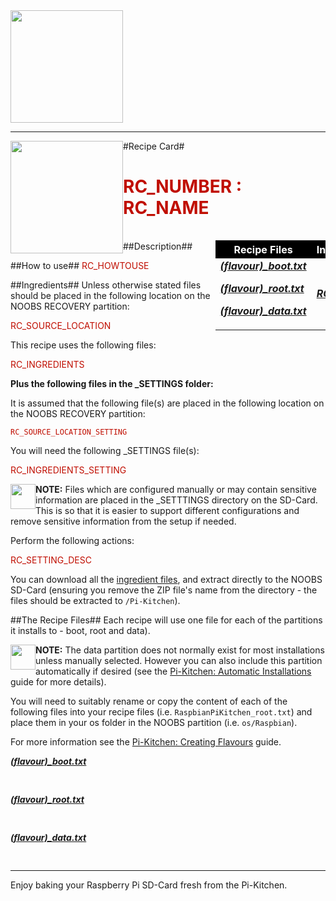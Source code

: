 <!-- How to use comments in these files -->
<!-- ---------------------------------- -->
<!--Comments have been put in this file so that they can be customised for a range of workshops and uses.

[How to customise the Markdown documents](CustomMarkdown.md)-->

<!---#include "RECIPE_CARD.txt"--->


<!---#define RC_RECIPE_COLOUR GREEN--->
<!---#define RC_GITHUB_URL https://raw.githubusercontent.com/PiHw/Pi-Kitchen/master/sdcard--->


<img src="img/pihwlogotm.png" width=180 />
<hr>

<img style="float:left" src="img/PiKitchenRecipe.png" width=180 /> #Recipe Card#

<!---#ifdef RC_NUMBER--->
<!---#ifdef RC_NAME--->
<font color = RC_RECIPE_COLOUR>
<h1>RC_NUMBER : RC_NAME</h1>
</font>
<!---#endif--->
<!---#endif--->

<table style="width:35%" align="right" >
  <tr>
    <th bgcolor=black><font color=white>Recipe Files</th>		
    <th bgcolor=black><font color=white>Ingredients</th>
  </tr>
  <tr>
    <td>
    <!---#ifdef RC_BOOT--->
      <i><b><a href="RC_GITHUB_URL/RC_SOURCE_LOCATION/RECIPE_FILE_boot.txt">(flavour)_boot.txt</a></i></b><p>
    <!---#endif--->
    <!---#ifdef RC_ROOT--->
      <i><b><a href="RC_GITHUB_URL/RC_SOURCE_LOCATION/RECIPE_FILE_root.txt">(flavour)_root.txt</a></i></b><p>
    <!---#endif--->
    <!---#ifdef RC_DATA--->
      <i><b><a href="RC_GITHUB_URL/RC_SOURCE_LOCATION/RECIPE_FILE_data.txt">(flavour)_data.txt</a></i></b><p>
    <!---#endif--->
    </td>		
    <td><i><b><a href="RC_GITHUB_URL/recipes/RC_ZIP">RC_ZIP</a></i></b></td>
  </tr>
</table>

<br>
<!---#ifdef RC_DESC--->
##Description##
<font color = RC_RECIPE_COLOUR>
<!--RC_DESC<p> Moved description from RECIPE_CARD.txt to README.md file-->
<!---#include "README.md"--->
</font>
<!---#endif--->

<!---#ifdef RC_HOWTOUSE--->
##How to use##
<font color = RC_RECIPE_COLOUR>
RC_HOWTOUSE<p>
</font>
<!---#endif--->

##Ingredients##
Unless otherwise stated files should be placed in the following location on the NOOBS RECOVERY partition:<p>

<font color = RC_RECIPE_COLOUR>
RC_SOURCE_LOCATION<p>
</font>

This recipe uses the following files:<p>
<font color = RC_RECIPE_COLOUR>
RC_INGREDIENTS<p>
</font>

<!---#ifdef RC_INGREDIENTS_SETTING--->
<b>Plus the following files in the _SETTINGS folder:</b><p>

It is assumed that the following file(s) are placed in the following location on the NOOBS RECOVERY partition:<p>
<font color = RC_RECIPE_COLOUR>
<code>RC_SOURCE_LOCATION_SETTING</code><p>
</font>

You will need the following _SETTINGS file(s):<p>

<font color = RC_RECIPE_COLOUR>
RC_INGREDIENTS_SETTING<p>
</font>

<img style="float:left" src="img/note.png" height=40/>
<b>NOTE:</b> Files which are configured manually or may contain sensitive information are placed in the _SETTTINGS directory on the SD-Card.  This is so that it is easier to support different configurations and remove sensitive information from the setup if needed.<p>

<!---#ifdef RC_SETTING_DESC--->
Perform the following actions:<p>
<font color = RC_RECIPE_COLOUR>
RC_SETTING_DESC<p>
</font>
<!---#endif--->
<!---#endif--->

You can download all the <a href="RC_GITHUB_URL/recipes/RC_ZIP">ingredient files</a>, and extract directly to the NOOBS SD-Card (ensuring you remove the ZIP file's name from the directory - the files should be extracted to <code>/Pi-Kitchen</code>).<p>

##The Recipe Files##
Each recipe will use one file for each of the partitions it installs to - boot, root and data).<p>

<!---#ifdef RC_DATA--->
<img style="float:left" src="img/note.png" height=40/>
<b>NOTE:</b> The data partition does not normally exist for most installations unless manually selected.  However you can also include this partition automatically if desired (see the <a href="http://pihw.wordpress.com/guides/pi-kitchen/automaticinstallations">Pi-Kitchen: Automatic Installations</a> guide for more details).<p>
<!---#endif--->

You will need to suitably rename or copy the content of each of the following files into your recipe files (i.e. <code>RaspbianPiKitchen_root.txt</code>) and place them in your os folder in the NOOBS partition (i.e. <code>os/Raspbian</code>).<p>

For more information see the <a href="http://pihw.wordpress.com/guides/pi-kitchen/creatingflavours">Pi-Kitchen: Creating Flavours</a> guide.<p>

<!---#ifdef RC_BOOT--->
<i><b><a href="RC_GITHUB_URL/RC_SOURCE_LOCATION/RECIPE_FILE_boot.txt">(flavour)_boot.txt</a></i></b>
<pre>
<!---#include RECIPE_FILE_boot.txt--->
</pre>
<!---#endif--->

<!---#ifdef RC_ROOT--->
<i><b><a href="RC_GITHUB_URL/RC_SOURCE_LOCATION/RECIPE_FILE_root.txt">(flavour)_root.txt</a></i></b>
<pre>
<!---#include RECIPE_FILE_root.txt--->
</pre>
<!---#endif--->

<!---#ifdef RC_DATA--->
<i><b><a href="RC_GITHUB_URL/RC_SOURCE_LOCATION/RECIPE_FILE_data.txt">(flavour)_data.txt</a></i></b>
<pre>
<!---#include RECIPE_FILE_data.txt--->
</pre>
<!---#endif--->


<hr>

Enjoy baking your Raspberry Pi SD-Card fresh from the Pi-Kitchen.<p>

<!--========================END FILE================-->
